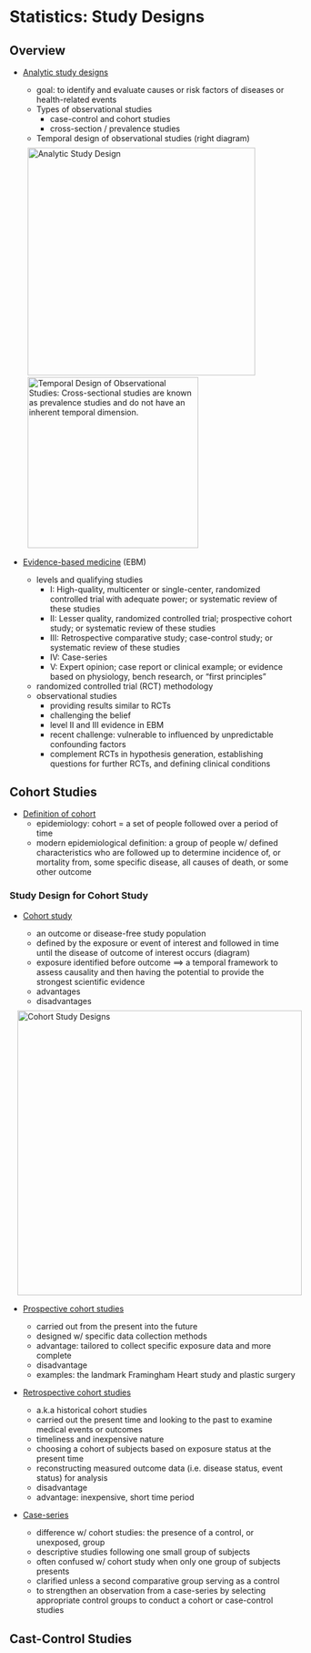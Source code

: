 # Statistics: Study Designs

## Overview

+ [Analytic study designs](../Notes/p02-Observational.md#introduction)
  + goal: to identify and evaluate causes or risk factors of diseases or health-related events
  + Types of observational studies
    + case-control and cohort studies
    + cross-section / prevalence studies
  + Temporal design of observational studies (right diagram)

  <div style="margin: 0.5em; display: flex; justify-content: center; align-items: center; flex-flow: row wrap;">
    <a href="https://www.ncbi.nlm.nih.gov/pmc/articles/PMC2998589/" ismap target="_blank">
      <img src="https://www.ncbi.nlm.nih.gov/corecgi/tileshop/tileshop.fcgi?p=PMC3&id=761954&s=23&r=1&c=1" style="margin: 0.1em;" alt="Analytic Study Design" title="Analytic Study Design" width=400>
      <img src="https://www.ncbi.nlm.nih.gov/corecgi/tileshop/tileshop.fcgi?p=PMC3&id=761958&s=23&r=1&c=1" style="margin: 0.1em;" alt="Temporal Design of Observational Studies: Cross-sectional studies are known as prevalence studies and do not have an inherent temporal dimension." title="Temporal Design of Observational Studies: Cross-sectional studies are known as prevalence studies and do not have an inherent temporal dimension." width=300>
    </a>
  </div>

+ [Evidence-based medicine](../Notes/p02-Observational.md#introduction) (EBM)
  + levels and qualifying studies
    + I: High-quality, multicenter or single-center, randomized controlled trial with adequate power; or systematic review of these studies
    + II: Lesser quality, randomized controlled trial; prospective cohort study; or systematic review of these studies
    + III: Retrospective comparative study; case-control study; or systematic review of these studies
    + IV: Case-series
    + V: Expert opinion; case report or clinical example; or evidence based on physiology, bench research, or “first principles”
  + randomized controlled trial (RCT) methodology
  + observational studies
    + providing results similar to RCTs
    + challenging the belief
    + level II and III evidence in EBM
    + recent challenge: vulnerable to influenced by unpredictable confounding factors
    + complement RCTs in hypothesis generation, establishing questions for further RCTs, and defining clinical conditions


## Cohort Studies

+ [Definition of cohort](../Notes/p02-Observational.md#cohort-study)
  + epidemiology: cohort = a set of people followed over a period of time
  + modern epidemiological definition: a group of people w/ defined characteristics who are followed up to determine incidence of, or mortality from, some specific disease, all causes of death, or some other outcome

### Study Design for Cohort Study

+ [Cohort study](../Notes/p02-Observational.md#study-design-of-cohort-studies)
  + an outcome or disease-free study population
  + defined by the exposure or event of interest and followed in time until the disease of outcome of interest occurs (diagram)
  + exposure identified before outcome $\implies$ a temporal framework to assess causality and then having the potential to provide the strongest scientific evidence
  + advantages
  + disadvantages

  <div style="margin: 0.5em; display: flex; justify-content: center; align-items: center; flex-flow: row wrap;">
    <a href="https://www.ncbi.nlm.nih.gov/pmc/articles/PMC2998589/" ismap target="_blank">
      <img src="https://www.ncbi.nlm.nih.gov/corecgi/tileshop/tileshop.fcgi?p=PMC3&id=761962&s=23&r=1&c=1" style="margin: 0.1em;" alt="Cohort Study Designs" title="Cohort Study Designs" width=500>
    </a>
  </div>

+ [Prospective cohort studies](../Notes/p02-Observational.md#study-design-of-cohort-studies)
  + carried out from the present into the future
  + designed w/ specific data collection methods
  + advantage: tailored to collect specific exposure data and more complete
  + disadvantage
  + examples: the landmark Framingham Heart study and plastic surgery

+ [Retrospective cohort studies](../Notes/p02-Observational.md#study-design-of-cohort-studies)
  + a.k.a historical cohort studies
  + carried out the present time and looking to the past to examine medical events or outcomes
  + timeliness and inexpensive nature
  + choosing a cohort of subjects based on exposure status at the present time
  + reconstructing measured outcome data (i.e. disease status, event status) for analysis
  + disadvantage
  + advantage: inexpensive, short time period

+ [Case-series](../Notes/p02-Observational.md#study-design-of-cohort-studies)
  + difference w/ cohort studies: the presence of a control, or unexposed, group
  + descriptive studies following one small group of subjects
  + often confused w/ cohort study when only one group of subjects presents
  + clarified unless a second comparative group serving as a control
  + to strengthen an observation from a case-series by selecting appropriate control groups to conduct a cohort or case-control studies



## Cast-Control Studies






